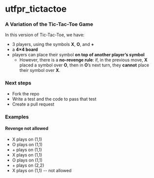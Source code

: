 # utfpr_tictactoe

### A Variation of the Tic-Tac-Toe Game

In this version of Tic-Tac-Toe, we have:

* 3 players, using the symbols **X**, **O**, and **+**
* a **4×4 board**
* players can place their symbol **on top of another player’s symbol**
  * However, there is a **no-revenge rule**: if, in the previous move, **X** placed a symbol over **O**, then in **O**’s next turn, they **cannot** place their symbol over **X**.
 


### Next steps

- Fork the repo
- Write a test and the code to pass that test
- Create a pull request



### Examples

#### Revenge not allowed

- X plays on (1,1)
- O plays on (1,1)
- \+ plays on (1,1)
- X plays on (1,1)
- O plays on (1,1)
- \+ plays on (2,2)
- X plays on (1,1) -- not allowed
